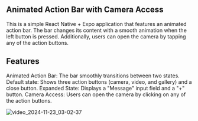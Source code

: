 ## Animated Action Bar with Camera Access

This is a simple React Native + Expo application that features an animated action bar. The bar changes its content with a smooth animation when the left button is pressed. Additionally, users can open the camera by tapping any of the action buttons.

## Features
Animated Action Bar: The bar smoothly transitions between two states.
Default state: Shows three action buttons (camera, video, and gallery) and a close button.
Expanded State: Displays a "Message" input field and a "+" button.
Camera Access: Users can open the camera by clicking on any of the action buttons.

![video_2024-11-23_03-02-37](https://github.com/user-attachments/assets/b591e633-adfc-4f77-aab3-0c0d23fcc9d0)


